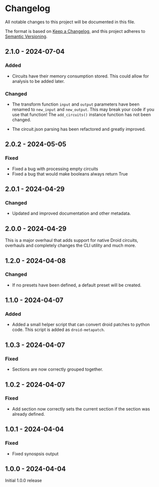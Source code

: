 # Changelog

All notable changes to this project will be documented in this file.

The format is based on [Keep a Changelog](https://keepachangelog.com/en/1.1.0/),
and this project adheres to [Semantic Versioning](https://semver.org/spec/v2.0.0.html).

## 2.1.0 - 2024-07-04
### Added
- Circuits have their memory consumption stored. This could allow for analysis to be added later.

### Changed
- The transform function `input` and `output` parameters have been renamed to
  `new_input` and `new_output`. This may break your code if you use that
  function! The `add_circuits()` instance function has not been changed.
  
- The circuit.json parsing has been refactored and greatly improved.

## 2.0.2 - 2024-05-05

### Fixed
- Fixed a bug with processing empty circuits
- Fixed a bug that would make booleans always return True

## 2.0.1 - 2024-04-29

### Changed
- Updated and improved documentation and other metadata.

## 2.0.0 - 2024-04-29

This is a major overhaul that adds support for native Droid circuits, overhauls and completely changes the CLI utility and much more.

## 1.2.0 - 2024-04-08

### Changed
- If no presets have been defined, a default preset will be created.

## 1.1.0 - 2024-04-07

### Added
- Added a small helper script that can convert droid patches to python code. This script is added as `droid-metapatch`.

## 1.0.3 - 2024-04-07

### Fixed
- Sections are now correctly grouped together.

## 1.0.2 - 2024-04-07

### Fixed 
- Add section now correctly sets the current section if the section was already defined.

## 1.0.1 - 2024-04-04

### Fixed
- Fixed synospsis output

## 1.0.0 - 2024-04-04

Initial 1.0.0 release



